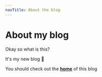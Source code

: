 ```yaml
---
navTitle: About the blog
---
```


# About my blog

Okay so what is this?

It's my new blog :tada:

You should check out the **[home](./home)** of this blog